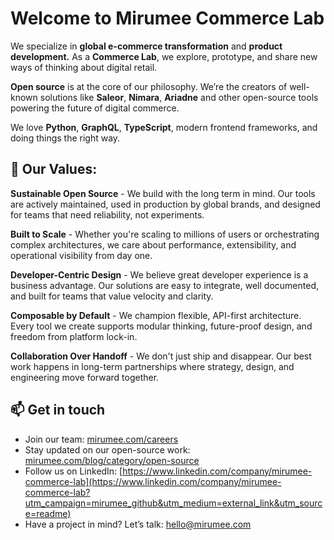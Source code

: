 # Welcome to Mirumee Commerce Lab

We specialize in **global e-commerce transformation** and **product development.** As a **Commerce Lab**, we explore, prototype, and share new ways of thinking about digital retail.

**Open source** is at the core of our philosophy. We’re the creators of well-known solutions like **Saleor**, **Nimara**, **Ariadne** and other open-source tools powering the future of digital commerce.

We love **Python**, **GraphQL**, **TypeScript**, modern frontend frameworks, and doing things the right way.

## 💛 Our Values:

**Sustainable Open Source** - We build with the long term in mind. Our tools are actively maintained, used in production by global brands, and designed for teams that need reliability, not experiments.

**Built to Scale** - Whether you're scaling to millions of users or orchestrating complex architectures, we care about performance, extensibility, and operational visibility from day one.

**Developer-Centric Design** - We believe great developer experience is a business advantage. Our solutions are easy to integrate, well documented, and built for teams that value velocity and clarity.

**Composable by Default** - We champion flexible, API-first architecture. Every tool we create supports modular thinking, future-proof design, and freedom from platform lock-in.

**Collaboration Over Handoff** - We don't just ship and disappear. Our best work happens in long-term partnerships where strategy, design, and engineering move forward together.

## 📫 Get in touch

- Join our team: [mirumee.com/careers](https://mirumee.com/careers?utm_campaign=mirumee_github&utm_medium=internal_link&utm_source=readme)
- Stay updated on our open-source work: [mirumee.com/blog/category/open-source](https://mirumee.com/blog/category/open-source?utm_campaign=mirumee_github&utm_medium=internal_link&utm_source=readme)
- Follow us on LinkedIn: [https://www.linkedin.com/company/mirumee-commerce-lab](https://www.linkedin.com/company/mirumee-commerce-lab?utm_campaign=mirumee_github&utm_medium=external_link&utm_source=readme)
- Have a project in mind? Let’s talk: [hello@mirumee.com](mailto:hello@mirumee.com)
